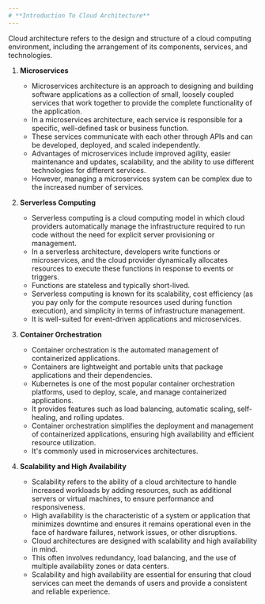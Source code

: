 ```yaml
---
# **Introduction To Cloud Architecture**
---
```

Cloud architecture refers to the design and structure of a cloud computing environment, including the arrangement of its components, services, and technologies.

1. **Microservices**
	- Microservices architecture is an approach to designing and building software applications as a collection of small, loosely coupled services that work together to provide the complete functionality of the application.
	- In a microservices architecture, each service is responsible for a specific, well-defined task or business function. 
	- These services communicate with each other through APIs and can be developed, deployed, and scaled independently.
	- Advantages of microservices include improved agility, easier maintenance and updates, scalability, and the ability to use different technologies for different services.
	- However, managing a microservices system can be complex due to the increased number of services.

2. **Serverless Computing**
	- Serverless computing is a cloud computing model in which cloud providers automatically manage the infrastructure required to run code without the need for explicit server provisioning or management.
	- In a serverless architecture, developers write functions or microservices, and the cloud provider dynamically allocates resources to execute these functions in response to events or triggers. 
	- Functions are stateless and typically short-lived.
	- Serverless computing is known for its scalability, cost efficiency (as you pay only for the compute resources used during function execution), and simplicity in terms of infrastructure management. 
	- It is well-suited for event-driven applications and microservices.

3. **Container Orchestration**
	- Container orchestration is the automated management of containerized applications.
	- Containers are lightweight and portable units that package applications and their dependencies.
	- Kubernetes is one of the most popular container orchestration platforms, used to deploy, scale, and manage containerized applications. 
	- It provides features such as load balancing, automatic scaling, self-healing, and rolling updates.
	- Container orchestration simplifies the deployment and management of containerized applications, ensuring high availability and efficient resource utilization.
	- It's commonly used in microservices architectures.

4. **Scalability and High Availability**
	- Scalability refers to the ability of a cloud architecture to handle increased workloads by adding resources, such as additional servers or virtual machines, to ensure performance and responsiveness.
	- High availability is the characteristic of a system or application that minimizes downtime and ensures it remains operational even in the face of hardware failures, network issues, or other disruptions.
	- Cloud architectures are designed with scalability and high availability in mind. 
	- This often involves redundancy, load balancing, and the use of multiple availability zones or data centers.
	- Scalability and high availability are essential for ensuring that cloud services can meet the demands of users and provide a consistent and reliable experience.
